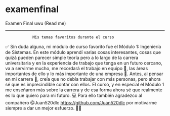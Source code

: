 # examenfinal
Examen Final uwu                                                    (Read me)
_____________________________________________________________________________
              
                Mis temas favoritos durante el curso
                
✅ Sin duda alguna, mi módulo de curso favorito fue el Módulo 1: Ingeniería
    de Sistemas. 
    En este módulo aprendí varias cosas interesantes, cosas que quizá pueden
    parecer simple teoría pero a lo largo de la carrera universitaria y en 
    la experiencia de trabajo que tenga en un futuro cercano, va a servirme 
    mucho, me recordará el trabajo en equipo 🤝, las áreas importantes de 
    ello y lo más importante de una empresa 🏢.
    Antes, al pensar en mi carrera 🤔, creía que no debía trabajar con más 
    personas, pero ahora sé que es imprecindible contar con ellos.
    El curso, y en especial el Módulo 1 me enseñaron más sobre la carrera y
    de esa forma ahora sé que realmente es lo que quiero para mi futuro. 💻
    Para ello también agradezco al compañero @Juan520dlc https://github.com/Juan520dlc por motivarme siempre
    a dar un mejor esfuerzo.
    👩‍💻
   
    
    

    
